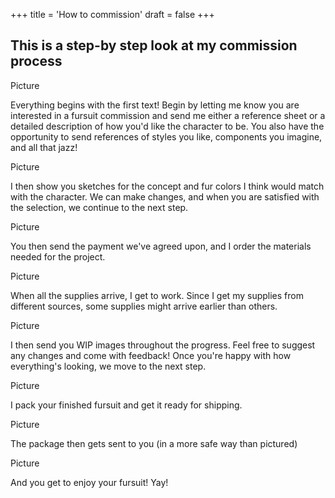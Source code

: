 +++
title = 'How to commission'
draft = false 
+++

## This is a step-by step look at my commission process

Picture

Everything begins with the first text! Begin by letting me know you are interested in a fursuit commission and send me either a reference sheet or a detailed description of how you'd like the character to be. You also have the opportunity to send references of styles you like, components you imagine, and all that jazz!

Picture

I then show you sketches for the concept and fur colors I think would match with the character. We can make changes, and when you are satisfied with the selection, we continue to the next step. 

Picture

You then send the payment we've agreed upon, and I order the materials needed for the project. 

Picture

When all the supplies arrive, I get to work. Since I get my supplies from different sources, some supplies might arrive earlier than others.

Picture

I then send you WIP images throughout the progress. Feel free to suggest any changes and come with feedback! Once you're happy with how everything's looking, we move to the next step. 

Picture

I pack your finished fursuit and get it ready for shipping.

Picture

The package then gets sent to you (in a more safe way than pictured)

Picture

And you get to enjoy your fursuit! Yay!
